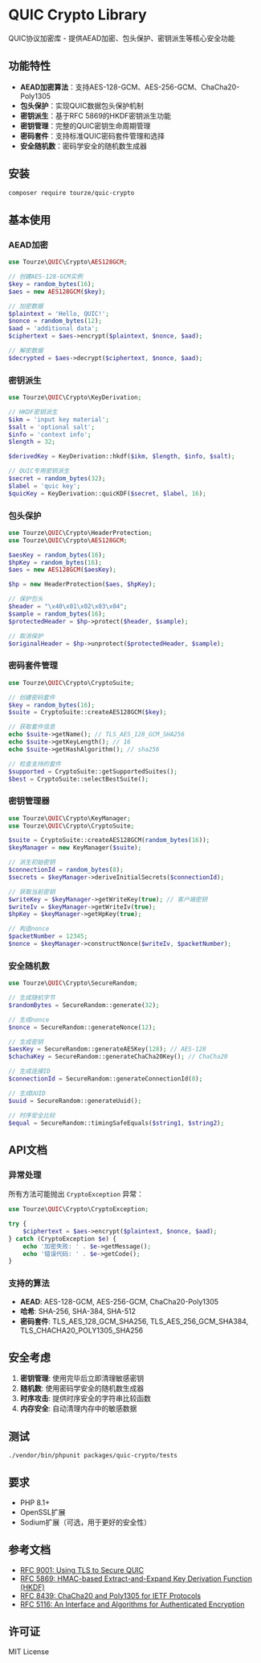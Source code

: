 # QUIC Crypto Library

QUIC协议加密库 - 提供AEAD加密、包头保护、密钥派生等核心安全功能

## 功能特性

- **AEAD加密算法**：支持AES-128-GCM、AES-256-GCM、ChaCha20-Poly1305
- **包头保护**：实现QUIC数据包头保护机制 
- **密钥派生**：基于RFC 5869的HKDF密钥派生功能
- **密钥管理**：完整的QUIC密钥生命周期管理
- **密码套件**：支持标准QUIC密码套件管理和选择
- **安全随机数**：密码学安全的随机数生成器

## 安装

```bash
composer require tourze/quic-crypto
```

## 基本使用

### AEAD加密

```php
use Tourze\QUIC\Crypto\AES128GCM;

// 创建AES-128-GCM实例
$key = random_bytes(16);
$aes = new AES128GCM($key);

// 加密数据
$plaintext = 'Hello, QUIC!';
$nonce = random_bytes(12);
$aad = 'additional data';
$ciphertext = $aes->encrypt($plaintext, $nonce, $aad);

// 解密数据
$decrypted = $aes->decrypt($ciphertext, $nonce, $aad);
```

### 密钥派生

```php
use Tourze\QUIC\Crypto\KeyDerivation;

// HKDF密钥派生
$ikm = 'input key material';
$salt = 'optional salt';
$info = 'context info';
$length = 32;

$derivedKey = KeyDerivation::hkdf($ikm, $length, $info, $salt);

// QUIC专用密钥派生
$secret = random_bytes(32);
$label = 'quic key';
$quicKey = KeyDerivation::quicKDF($secret, $label, 16);
```

### 包头保护

```php
use Tourze\QUIC\Crypto\HeaderProtection;
use Tourze\QUIC\Crypto\AES128GCM;

$aesKey = random_bytes(16);
$hpKey = random_bytes(16);
$aes = new AES128GCM($aesKey);

$hp = new HeaderProtection($aes, $hpKey);

// 保护包头
$header = "\x40\x01\x02\x03\x04";
$sample = random_bytes(16);
$protectedHeader = $hp->protect($header, $sample);

// 取消保护
$originalHeader = $hp->unprotect($protectedHeader, $sample);
```

### 密码套件管理

```php
use Tourze\QUIC\Crypto\CryptoSuite;

// 创建密码套件
$key = random_bytes(16);
$suite = CryptoSuite::createAES128GCM($key);

// 获取套件信息
echo $suite->getName(); // TLS_AES_128_GCM_SHA256
echo $suite->getKeyLength(); // 16
echo $suite->getHashAlgorithm(); // sha256

// 检查支持的套件
$supported = CryptoSuite::getSupportedSuites();
$best = CryptoSuite::selectBestSuite();
```

### 密钥管理器

```php
use Tourze\QUIC\Crypto\KeyManager;
use Tourze\QUIC\Crypto\CryptoSuite;

$suite = CryptoSuite::createAES128GCM(random_bytes(16));
$keyManager = new KeyManager($suite);

// 派生初始密钥
$connectionId = random_bytes(8);
$secrets = $keyManager->deriveInitialSecrets($connectionId);

// 获取当前密钥
$writeKey = $keyManager->getWriteKey(true); // 客户端密钥
$writeIv = $keyManager->getWriteIv(true);
$hpKey = $keyManager->getHpKey(true);

// 构造nonce
$packetNumber = 12345;
$nonce = $keyManager->constructNonce($writeIv, $packetNumber);
```

### 安全随机数

```php
use Tourze\QUIC\Crypto\SecureRandom;

// 生成随机字节
$randomBytes = SecureRandom::generate(32);

// 生成nonce
$nonce = SecureRandom::generateNonce(12);

// 生成密钥
$aesKey = SecureRandom::generateAESKey(128); // AES-128
$chachaKey = SecureRandom::generateChaCha20Key(); // ChaCha20

// 生成连接ID
$connectionId = SecureRandom::generateConnectionId(8);

// 生成UUID
$uuid = SecureRandom::generateUuid();

// 时序安全比较
$equal = SecureRandom::timingSafeEquals($string1, $string2);
```

## API文档

### 异常处理

所有方法可能抛出 `CryptoException` 异常：

```php
use Tourze\QUIC\Crypto\CryptoException;

try {
    $ciphertext = $aes->encrypt($plaintext, $nonce, $aad);
} catch (CryptoException $e) {
    echo '加密失败: ' . $e->getMessage();
    echo '错误代码: ' . $e->getCode();
}
```

### 支持的算法

- **AEAD**: AES-128-GCM, AES-256-GCM, ChaCha20-Poly1305
- **哈希**: SHA-256, SHA-384, SHA-512
- **密码套件**: TLS_AES_128_GCM_SHA256, TLS_AES_256_GCM_SHA384, TLS_CHACHA20_POLY1305_SHA256

## 安全考虑

1. **密钥管理**: 使用完毕后立即清理敏感密钥
2. **随机数**: 使用密码学安全的随机数生成器
3. **时序攻击**: 提供时序安全的字符串比较函数
4. **内存安全**: 自动清理内存中的敏感数据

## 测试

```bash
./vendor/bin/phpunit packages/quic-crypto/tests
```

## 要求

- PHP 8.1+
- OpenSSL扩展
- Sodium扩展（可选，用于更好的安全性）

## 参考文档

- [RFC 9001: Using TLS to Secure QUIC](https://tools.ietf.org/html/rfc9001)
- [RFC 5869: HMAC-based Extract-and-Expand Key Derivation Function (HKDF)](https://tools.ietf.org/html/rfc5869)
- [RFC 8439: ChaCha20 and Poly1305 for IETF Protocols](https://tools.ietf.org/html/rfc8439)
- [RFC 5116: An Interface and Algorithms for Authenticated Encryption](https://tools.ietf.org/html/rfc5116)

## 许可证

MIT License

